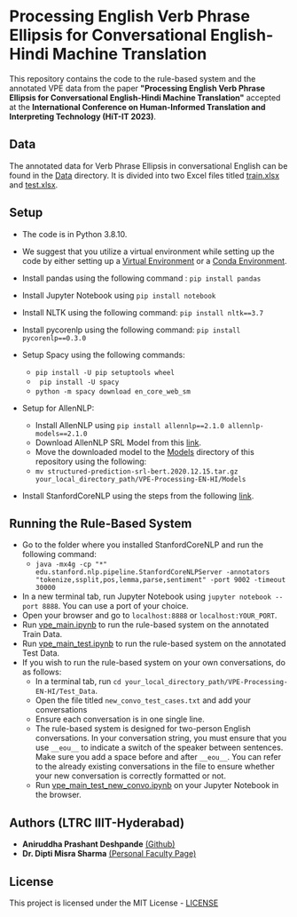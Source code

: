 # Processing English Verb Phrase Ellipsis for Conversational English-Hindi Machine Translation
This repository contains the code to the rule-based system and the annotated VPE data from the paper **"Processing English Verb Phrase Ellipsis for Conversational English-Hindi Machine Translation"** accepted at the **International Conference on Human-Informed Translation and Interpreting Technology (HiT-IT 2023)**. 

## Data
The annotated data for Verb Phrase Ellipsis in conversational English can be found in the [Data](Data) directory. It is divided into two Excel files titled [train.xlsx](Data/train.xlsx) and [test.xlsx](Data/test.xlsx). 

## Setup
* The code is in Python 3.8.10.
* We suggest that you utilize a virtual environment while setting up the code by either setting up a [Virtual Environment](https://docs.python.org/3/library/venv.html) or a [Conda Environment](https://docs.conda.io/projects/conda/en/latest/user-guide/index.html).
* Install pandas using the following command : ```pip install pandas```
* Install Jupyter Notebook using ```pip install notebook```
* Install NLTK using the following command: ```pip install nltk==3.7```
* Install pycorenlp using the following command: ```pip install pycorenlp==0.3.0```
* Setup Spacy using the following commands:
  * ```pip install -U pip setuptools wheel```
  * ``` pip install -U spacy```
  * ```python -m spacy download en_core_web_sm```
* Setup for AllenNLP:
  * Install AllenNLP using ```pip install allennlp==2.1.0 allennlp-models==2.1.0```
  * Download AllenNLP SRL Model from this [link](https://storage.googleapis.com/allennlp-public-models/structured-prediction-srl-bert.2020.12.15.tar.gz).
  * Move the downloaded model to the [Models](Models) directory of this repository using the following:
  * ```mv structured-prediction-srl-bert.2020.12.15.tar.gz your_local_directory_path/VPE-Processing-EN-HI/Models```

* Install StanfordCoreNLP using the steps from the following [link]([https://stanfordnlp.github.io/CoreNLP/download.html](https://stanfordnlp.github.io/CoreNLP/download.html#steps-to-setup-from-the-official-release)).

## Running the Rule-Based System
* Go to the folder where you installed StanfordCoreNLP and run the following command:
  * ```java -mx4g -cp "*" edu.stanford.nlp.pipeline.StanfordCoreNLPServer -annotators "tokenize,ssplit,pos,lemma,parse,sentiment" -port 9002 -timeout 30000```
* In a new terminal tab, run Jupyter Notebook using ```jupyter notebook --port 8888```. You can use a port of your choice.
* Open your browser and go to ```localhost:8888``` or ```localhost:YOUR_PORT```.
* Run [vpe_main.ipynb](vpe_main.ipynb) to run the rule-based system on the annotated Train Data.
* Run [vpe_main_test.ipynb](vpe_main_test.ipynb) to run the rule-based system on the annotated Test Data.
* If you wish to run the rule-based system on your own conversations, do as follows:
  * In a terminal tab, run ```cd your_local_directory_path/VPE-Processing-EN-HI/Test_Data```.
  * Open the file titled ```new_convo_test_cases.txt``` and add your conversations
  * Ensure each conversation is in one single line.
  * The rule-based system is designed for two-person English conversations. In your conversation string, you must ensure that you use ```__eou__``` to indicate a switch of the speaker between sentences. Make sure you add a space before and after ```__eou__```. You can refer to the already existing conversations in the file to ensure whether your new conversation is correctly formatted or not.
  * Run [vpe_main_test_new_convo.ipynb](vpe_main_test_new_convo.ipynb) on your Jupyter Notebook in the browser.

## Authors (LTRC IIIT-Hyderabad)
* **Aniruddha Prashant Deshpande** [(Github)](https://github.com/aniruddhapdeshpande99)
* **Dr. Dipti Misra Sharma** [(Personal Faculty Page)](https://www.iiit.ac.in/people/faculty/dipti/)

## License
This project is licensed under the MIT License - [LICENSE](LICENSE)


